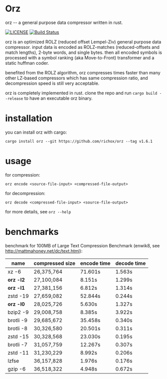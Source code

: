 Orz
===
orz -- a general purpose data compressor written in rust.

[![LICENSE](https://img.shields.io/badge/license-MIT-000000.svg)](https://github.com/richox/orz/blob/master/LICENSE)
[![Build Status](https://travis-ci.org/richox/orz.svg?branch=master)](https://travis-ci.org/richox/orz)

orz is an optimized ROLZ (reduced offset Lempel-Ziv) general purpose data compressor. input data is encoded as ROLZ-matches (reduced-offsets and match lengths), 2-byte words, and single bytes. then all encoded symbols is processed with a symbol ranking (aka Move-to-Front) transformer and a static huffman coder.

benefited from the ROLZ algorithm, orz compresses times faster than many other LZ-based compressors which has same compression ratio, and decompression speed is still very acceptable.

orz is completely implemented in rust. clone the repo and run `cargo build --release` to have an executable orz binary.

installation
============
you can install orz with cargo:

    cargo install orz --git https://github.com/richox/orz --tag v1.6.1

usage
=====

for compression:

    orz encode <source-file-input> <compressed-file-output>

for decompression:

    orz decode <compressed-file-input> <source-file-output>

for more details, see `orz --help`

benchmarks
==========
benchmark for 100MB of Large Text Compression Benchmark (enwik8, see http://mattmahoney.net/dc/text.html):

|   name    |compressed size|encode time|decode time|
|-----------|---------------|-----------|-----------|
|   xz -6   |  26,375,764   |  71.601s  |  1.563s   |
|**orz -l2**|  27,100,084   |  8.151s   |  1.299s   |
|**orz -l1**|  27,381,156   |  6.812s   |  1.314s   |
| zstd -19  |  27,659,082   |  52.844s  |  0.244s   |
|**orz -l0**|  28,025,726   |  5.630s   |  1.327s   |
| bzip2 -9  |  29,008,758   |  8.385s   |  3.922s   |
| brotli -9 |  29,685,672   |  35.458s  |  0.340s   |
| brotli -8 |  30,326,580   |  20.501s  |  0.311s   |
| zstd -15  |  30,328,568   |  23.030s  |  0.195s   |
| brotli -7 |  31,057,759   |  12.267s  |  0.307s   |
| zstd -11  |  31,230,229   |  8.992s   |  0.206s   |
|   lzfse   |  36,157,828   |  1.976s   |  0.176s   |
|  gzip -6  |  36,518,322   |  4.948s   |  0.672s   |
